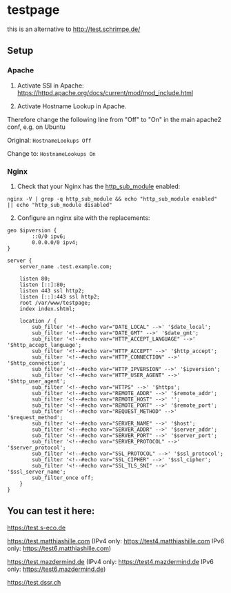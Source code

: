 # testpage

this is an alternative to http://test.schrimpe.de/

## Setup

### Apache

1. Activate SSI in Apache: https://httpd.apache.org/docs/current/mod/mod_include.html


2. Activate Hostname Lookup in Apache.

Therefore change the following line from "Off" to "On" in the main apache2 conf, e.g. on Ubuntu

Original:
`HostnameLookups Off`

Change to:
`HostnameLookups On`

### Nginx

1. Check that your Nginx has the [http_sub_module](https://nginx.org/en/docs/http/ngx_http_sub_module.html) enabled:

```shell
nginx -V | grep -q http_sub_module && echo "http_sub_module enabled" || echo "http_sub_module disabled"
```

2. Configure an nginx site with the replacements:

```
geo $ipversion {
        ::0/0 ipv6;
        0.0.0.0/0 ipv4;
}

server {
    server_name .test.example.com;

    listen 80;
    listen [::]:80;
    listen 443 ssl http2;
    listen [::]:443 ssl http2;
    root /var/www/testpage;
    index index.shtml;

    location / {
        sub_filter '<!--#echo var="DATE_LOCAL" -->' '$date_local';
        sub_filter '<!--#echo var="DATE_GMT" -->' '$date_gmt';
        sub_filter '<!--#echo var="HTTP_ACCEPT_LANGUAGE" -->' '$http_accept_language';
        sub_filter '<!--#echo var="HTTP_ACCEPT" -->' '$http_accept';
        sub_filter '<!--#echo var="HTTP_CONNECTION" -->' '$http_connection';
        sub_filter '<!--#echo var="HTTP_IPVERSION" -->' '$ipversion';
        sub_filter '<!--#echo var="HTTP_USER_AGENT" -->' '$http_user_agent';
        sub_filter '<!--#echo var="HTTPS" -->' '$https';
        sub_filter '<!--#echo var="REMOTE_ADDR" -->' '$remote_addr';
        sub_filter '<!--#echo var="REMOTE_HOST" -->' '';
        sub_filter '<!--#echo var="REMOTE_PORT" -->' '$remote_port';
        sub_filter '<!--#echo var="REQUEST_METHOD" -->' '$request_method';
        sub_filter '<!--#echo var="SERVER_NAME" -->' '$host';
        sub_filter '<!--#echo var="SERVER_ADDR" -->' '$server_addr';
        sub_filter '<!--#echo var="SERVER_PORT" -->' '$server_port';
        sub_filter '<!--#echo var="SERVER_PROTOCOL" -->' '$server_protocol';
        sub_filter '<!--#echo var="SSL_PROTOCOL" -->' '$ssl_protocol';
        sub_filter '<!--#echo var="SSL_CIPHER" -->' '$ssl_cipher';
        sub_filter '<!--#echo var="SSL_TLS_SNI" -->' '$ssl_server_name';
        sub_filter_once off;
    }
}
```


## You can test it here:

https://test.s-eco.de

https://test.matthiashille.com 
(IPv4 only: https://test4.matthiashille.com IPv6 only: https://test6.matthiashille.com)

https://test.mazdermind.de 
(IPv4 only: https://test4.mazdermind.de IPv6 only: https://test6.mazdermind.de)

https://test.dssr.ch
